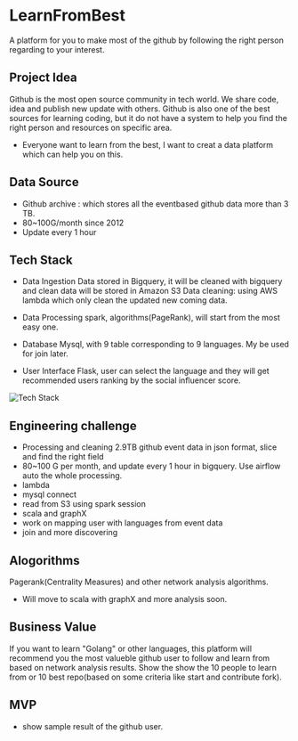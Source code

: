 # LearnFromBest
A platform for you to make most of the github by following the right person regarding to your interest.

## Project Idea
Github is the most open source community in tech world. We share code, idea and publish new update with others.
Github is also one of the best sources for learning coding, but it do not have a system to help you find the right person and resources on specific area.
* Everyone want to learn from the best, I want to creat a data platform which can help you on this.

## Data Source
* Github archive : which stores all the eventbased github data more than 3 TB.
* 80~100G/month since 2012
* Update every 1 hour

## Tech Stack 
* Data Ingestion
Data stored in Bigquery, it will be cleaned with bigquery and clean data will be stored in Amazon S3
Data cleaning: using AWS lambda which only clean the updated new coming data.

* Data Processing 
spark, algorithms(PageRank), will start from the most easy one.

* Database
Mysql, with 9 table corresponding to 9 languages. My be used for join later.

* User Interface 
Flask, user can select the language and they will get recommended users ranking by the social influencer score.

![Tech Stack](https://raw.githubusercontent.com/catherinesdataanalytics/LearnFromBest/master/pics/tech_flow_V1.png)

## Engineering challenge
* Processing and cleaning 2.9TB github event data in json format, slice and find the right field 
* 80~100 G per month, and update every 1 hour in bigquery. Use airflow auto the whole processing.
* lambda 
* mysql connect
* read from S3 using spark session 
* scala and graphX
* work on mapping user with languages from event data
* join and more discovering

## Alogorithms
Pagerank(Centrality Measures) and other network analysis algorithms.
* Will move to scala with graphX and more analysis soon.

## Business Value
If you want to learn "Golang" or other languages, this platform will recommend you the most valueble github user to follow and learn from based on network analysis results.
Show the show the 10 people to learn from or 10 best repo(based on some criteria like start and contribute fork).

## MVP
* show sample result of the github user.
